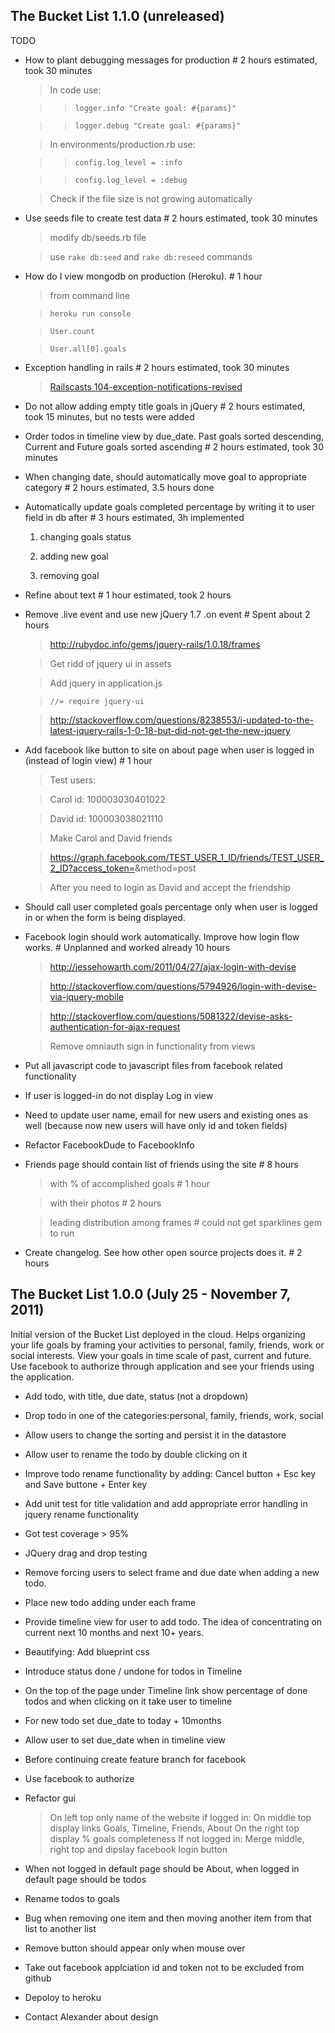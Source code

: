 ## The Bucket List 1.1.0 (unreleased) ##

TODO

*   How to plant debugging messages for production # 2 hours estimated, took 30 minutes 
    
    >In code use:
    
    >>`logger.info "Create goal: #{params}"`
    
    >>`logger.debug "Create goal: #{params}"`
    
    >In environments/production.rb use:
    
    >>`config.log_level = :info`
    
    >>`config.log_level = :debug`
    
    >Check if the file size is not growing automatically

*   Use seeds file to create test data # 2 hours estimated, took 30 minutes

    >modify db/seeds.rb file
    
    >use `rake db:seed` and `rake db:reseed` commands

*   How do I view mongodb on production (Heroku). # 1 hour

    >from command line
    
    >`heroku run console`
    
    >`User.count`
    
    >`User.all[0].goals`

*   Exception handling in rails # 2 hours estimated, took 30 minutes
    
    >[Railscasts 104-exception-notifications-revised](http://railscasts.com/episodes/104-exception-notifications-revised)

*   Do not allow adding empty title goals in jQuery # 2 hours estimated, took 15 minutes, but no tests were added

*   Order todos in timeline view by due_date. Past goals sorted descending, Current and Future goals sorted ascending # 2 hours estimated, took 30 minutes

*   When changing date, should automatically move goal to appropriate category # 2 hours estimated, 3.5 hours done

*   Automatically update goals completed percentage by writing it to user field in db after # 3 hours estimated, 3h implemented
    
    1. changing goals status 
    
    2. adding new goal 
    
    3. removing goal 

*   Refine about text # 1 hour estimated, took 2 hours

*   Remove .live event and use new jQuery 1.7 .on event # Spent about 2 hours
    
    >http://rubydoc.info/gems/jquery-rails/1.0.18/frames
    
    >Get ridd of jquery ui in assets
    
    >Add jquery in application.js
    
    >`//= require jquery-ui`
    
    >http://stackoverflow.com/questions/8238553/i-updated-to-the-latest-jquery-rails-1-0-18-but-did-not-get-the-new-jquery

*   Add facebook like button to site on about page when user is logged in (instead of login view) # 1 hour
    
    >Test users:
    
    >Carol id: 100003030401022
    
    >David id: 100003038021110
    
    >Make Carol and David friends
    
    >https://graph.facebook.com/TEST_USER_1_ID/friends/TEST_USER_2_ID?access_token=<get carrols acces token>&method=post
    
    >After you need to login as David and accept the friendship
    
*   Should call user completed goals percentage only when user is logged in or when the form is being displayed. 

*   Facebook login should work automatically. Improve how login flow works. # Unplanned and worked already 10 hours
    
    >http://jessehowarth.com/2011/04/27/ajax-login-with-devise
    
    >http://stackoverflow.com/questions/5794926/login-with-devise-via-jquery-mobile
    
    >http://stackoverflow.com/questions/5081322/devise-asks-authentication-for-ajax-request
    
    >Remove omniauth sign in functionality from views

*   Put all javascript code to javascript files from facebook related functionality

*   If user is logged-in do not display Log in view

*   Need to update user name, email for new users and existing ones as well (because now new users will have only id and token fields)

*   Refactor FacebookDude to FacebookInfo

*   Friends page should contain list of friends using the site # 8 hours
    
    >with % of accomplished goals # 1 hour
    
    >with their photos # 2 hours
    
    >leading distribution among frames # could not get sparklines gem to run

*   Create changelog. See how other open source projects does it. # 2 hours

## The Bucket List 1.0.0  (July 25 - November 7, 2011) ##

Initial version of the Bucket List deployed in the cloud.
Helps organizing your life goals by framing your activities to personal, family, friends, work or social interests.
View your goals in time scale of past, current and future.
Use facebook to authorize through application and see your friends using the application.

*   Add todo, with title, due date, status (not a dropdown)

*   Drop todo in one of the categories:personal, family, friends, work, social 

*   Allow users to change the sorting and persist it in the datastore

*   Allow user to rename the todo by double clicking on it

*   Improve todo rename functionality by adding: Cancel button + Esc key and Save buttone + Enter key

*   Add unit test for title validation and add appropriate error handling in jquery rename functionality

*   Got test coverage > 95%

*   JQuery drag and drop testing 

*   Remove forcing users to select frame and due date when adding a new todo.

*   Place new todo adding under each frame

*   Provide timeline view for user to add todo. The idea of concentrating on current next 10 months and next 10+ years.

*   Beautifying: Add blueprint css

*   Introduce status done / undone for todos in Timeline 

*   On the top of the page under Timeline link show percentage of done todos and when clicking on it take user to timeline

*   For new todo set due_date to today + 10months

*   Allow user to set due_date when in timeline view 

*   Before continuing create feature branch for facebook

*   Use facebook to authorize

*   Refactor gui 
    
    >On left top only name of the website if logged in:
    >On middle top display links Goals, Timeline, Friends, About
    >On the right top display % goals completeness
    >If not logged in:
    >Merge middle, right top and dipslay facebook login button

*   When not logged in default page should be About, when logged in default page should be todos

*   Rename todos to goals

*   Bug when removing one item and then moving another item from that list to another list

*   Remove button should appear only when mouse over

*   Take out facebook applciation id and token not to be excluded from github

*   Depoloy to heroku

*   Contact Alexander about design
